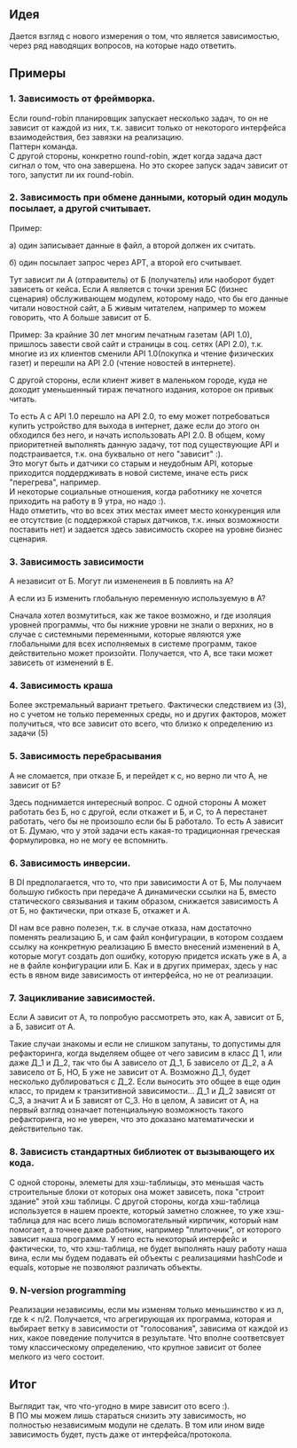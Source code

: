 ## Идея

Дается взгляд с нового измерения о том, что является зависимостью, через ряд наводящих вопросов, на которые надо ответить.

## Примеры

### 1. Зависимость от фреймворка.

Если round-robin планировщик запускает несколько задач, то он не зависит от каждой из них, т.к. зависит только от некоторого интерфейса взаимодействия, без завязки на реализацию.  
Паттерн команда.  
С другой стороны, конкретно round-robin,
ждет когда задача даст сигнал о том, что она завершена.
Но это скорее запуск задач зависит от того, запустит ли их гоund-robin.

### 2. Зависимость при обмене данными, который один модуль посылает, а другой считывает.

Пример:

а) один записывает данные в файл, а второй должен их считать.

б) один посылает запрос через АРТ, а второй его считывает.

Тут зависит ли А (отправитель) от Б (получатель) или наоборот будет зависеть от кейса.
Если А является с точки зрения БС (бизнес сценария)
обслуживающем модулем, которому надо, что бы его данные читали новостной сайт, а Б живым читателем, например
то можем говорить, что А больше зависит от Б.

Пример: За крайние 30 лет многим печатным газетам (АРІ 1.0), пришлось завести свой сайт и страницы в соц. сетях (АРІ 2.0),
т.к. многие из их клиентов сменили API 1.0(покупка и чтение физических газет)
и перешли на АРІ 2.0 (чтение новостей в интернете).

С другой стороны, если клиент живет в маленьком городе, куда не доходит уменьшенный тираж печатного издания,
которое он привык читать.

То есть А с API 1.0 перешло на АРІ 2.0, то ему может потребоваться купить устройство для выхода в интернет, даже если до этого он обходился без него, и начать использовать АРІ 2.0.
В общем, кому приоритетней выполнять данную задачу, тот под существующие API и подстраивается,
т.к. она буквально от него "зависит" :).   
Это могут быть и датчики со старым и неудобным АРІ, которые приходится поддердживать в новой системе, иначе есть риск "перегрева", например.  
И некоторые социальные отношения, когда работнику не хочется приходить на работу в 9 утра, но надо :).    
Надо отметить, что во всех этих местах имеет место конкуренция
или ее отсутствие (с поддержкой старых датчиков, т.к. иных возможности поставить нет) и задается здесь зависимость скорее на уровне бизнес сценария.

### 3. Зависимость зависимости

А независит от Б. Могут ли измененеия в Б повлиять на А?  

А если из Б изменить глобальную переменную используемую в А?  

Сначала хотел возмутиться, как же такое возможно, и где изоляция уровней программы, 
что бы нижние уровни не знали о верхних, но в случае с системными переменными, 
которые являются уже глобальными для всех исполняемых в системе программ, такое действительно может произойти.
Получается, что А, все таки может зависеть от изменений в Е.

### 4. Зависимость краша

Более экстремальный вариант третьего. Фактически следствием из (3), но с учетом не только переменных среды, но и других факторов, может получиться, что все зависит ото всего, что близко к определению из задачи (5)

### 5. Зависимость перебрасывания

А не сломается, при отказе Б, и перейдет к с, но верно ли что А, не зависит от Б?  

Здесь поднимается интересный вопрос. С одной стороны А может работать без Б, но с другой, если откажет и Б, и С, то А перестанет работать, чего бы не произошло если бы Б работало.
То есть А зависит от Б.
Думаю, что у этой задачи есть какая-то традиционная греческая формулировка, но не могу ее вспомнить.

### 6. Зависимость инверсии.

В DI предполагается, что то, что при зависимости А от Б, Мы получаем большую гибкость при передаче А динамически ссылки на Б, вместо статического связывания и таким образом, снижается зависимость А от Б, но фактически, при отказе Б, откажет и А.

DI нам все равно полезен, т.к. в случае отказа, нам достаточно поменять реализацию Б, и сам файл конфигурации,
в котором создаем ссылку на конкретную реализацию Б
вместо внесений изменений в А,
которые могут создать доп ошибку, которую придется искать уже в А, а не в файле конфигурации или Б.
Как и в других примерах,
здесь у нас есть в явном виде зависимость от интерфейса,
но не от реализации.

### 7. Зацикливание зависимостей.

Если А зависит от А, то попробую рассмотреть это, как А, зависит от Б,
а Б, зависит от А.  

Такие случаи знакомы и если не слишком запутаны,
то допустимы для рефакторинга,
когда выделяем общее от чего зависим в класс Д 1,
или даже Д_1 и Д_2, так что бы А зависело от Д_1, Б зависело от Д_2,
а А зависело от Б, НО, Б уже не зависит от А.
Возможно Д_1, будет несколько дублироваться с Д_2.
Если выносить это общее в еще один класс,
то придем к транзитивной зависимости...
Д_1 и Д_2 зависят от С_3, а значит А и Б зависят от С_3.
Но в целом, А зависит от А,
на первый взгляд означает потенциальную возможность такого рефакторинга, но не уверен, что это доказано математически и действительно так.

### 8. Зависисть стандартных библиотек от вызывающего их кода.  

С одной стороны, элеметы для хэш-таблиыцы, это меньшая часть строительные блоки от которых она может зависеть, пока "строит здание" этой хэш таблицы.
С другой стороны, когда хэш-таблица используется в нашем проекте, который заметно сложнее, то уже хэш-таблица для нас всего лишь вспомогательный кирпичик, который нам помогает, а точнее даже работник, например "плиточник", от которого зависит наша программа. У него есть некоторый интерфейс и фактически, то, что хэш-таблица, не будет выполнять нашу работу наша вина, если мы будем подавать ей объекты с реализациями hashCode и equals,
которые не позволяют различать объекты.

### 9. N-version programming  

Реализации независимы, если мы изменям только меньшинство к из л, где k < n/2. Получается, что агрегирующая их программа, которая и выбирает ветку в зависимости от "голосования", зависима от каждой из них, какое поведение получится в результате. Что вполне соответсвует тому классическому определению, что крупное зависит от более мелкого из чего состоит.


## Итог
Выглядит так, что что-угодно в мире зависит ото всего :).  
В ПО мы можем лишь стараться снизить эту зависимость, но полностью независимым модули не сделать. В том или ином виде зависимость будет, пусть даже от интерфейса/протокола.

